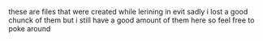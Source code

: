 these are files that were created while lerining in evit sadly i lost a good chunck of them but i still have a good amount of them here so feel free to poke around 
